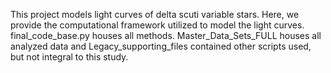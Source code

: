 This project models light curves of delta scuti variable stars. Here, we provide the computational framework utilized to model the light curves. final_code_base.py houses all methods. Master_Data_Sets_FULL houses all analyzed data and Legacy_supporting_files contained other scripts used, but not integral to this study. 
